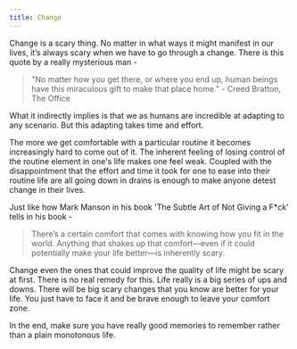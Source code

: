 ```yaml
---
title: Change
---
```


Change is a scary thing. No matter in what ways it might manifest in our lives, it’s always scary when we have to go through a change. There is this quote by a really mysterious man -

> "No matter how you get there, or where you end up, human beings have this miraculous gift to make that place home." - Creed Bratton, The Office
  
What it indirectly implies is that we as humans are incredible at adapting to any scenario. But this adapting takes time and effort.

The more we get comfortable with a particular routine it becomes increasingly hard to come out of it. The inherent feeling of losing control of the routine element in one's life makes one feel weak. Coupled with the disappointment that the effort and time it took for one to ease into their routine life are all going down in drains is enough to make anyone detest change in their lives.

Just like how Mark Manson in his book 'The Subtle Art of Not Giving a F\*ck' tells in his book -

> There’s a certain comfort that comes with knowing how you fit in the world. Anything that shakes up that comfort—even if it could potentially make your life better—is inherently scary.

Change even the ones that could improve the quality of life might be scary at first. There is no real remedy for this. Life really is a big series of ups and downs. There will be big scary changes that you know are better for your life. You just have to face it and be brave enough to leave your comfort zone.

In the end, make sure you have really good memories to remember rather than a plain monotonous life.